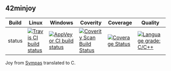 42minjoy
--------

Build|Linux|Windows|Coverity|Coverage|Quality
---|---|---|---|---|---
status|[![Travis CI build status](https://travis-ci.org/Wodan58/42minjoy.svg?branch=master)](https://travis-ci.org/Wodan58/42minjoy)|[![AppVeyor CI build status](https://ci.appveyor.com/api/projects/status/github/Wodan58/42minjoy?branch=master&svg=true)](https://ci.appveyor.com/project/Wodan58/42minjoy)|<a href="https://scan.coverity.com/projects/wodan58-42minjoy"><img alt="Coverity Scan Build Status" src="https://scan.coverity.com/projects/14611/badge.svg"/></a>|[![Coverage Status](https://coveralls.io/repos/github/Wodan58/42minjoy/badge.svg?branch=master)](https://coveralls.io/github/Wodan58/42minjoy?branch=master)|[![Language grade: C/C++](https://img.shields.io/lgtm/grade/cpp/g/Wodan58/42minjoy.svg?logo=lgtm&logoWith=18)](https://lgtm.com/projects/g/Wodan58/42minjoy/context:cpp)

Joy from [Sympas](https://github.com/nickelsworth/sympas/blob/master/text/18-minijoy.org) translated to C.
